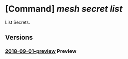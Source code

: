 # [Command] _mesh secret list_

List Secrets.

## Versions

### [2018-09-01-preview](/Resources/mgmt-plane/L3N1YnNjcmlwdGlvbnMve30vcHJvdmlkZXJzL21pY3Jvc29mdC5zZXJ2aWNlZmFicmljbWVzaC9zZWNyZXRz/2018-09-01-preview.xml) **Preview**

<!-- mgmt-plane /subscriptions/{}/providers/microsoft.servicefabricmesh/secrets 2018-09-01-preview -->
<!-- mgmt-plane /subscriptions/{}/resourcegroups/{}/providers/microsoft.servicefabricmesh/secrets 2018-09-01-preview -->
